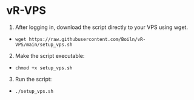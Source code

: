 # vR-VPS

1. After logging in, download the script directly to your VPS using wget.
- `wget https://raw.githubusercontent.com/Boiln/vR-VPS/main/setup_vps.sh`

2. Make the script executable:
- `chmod +x setup_vps.sh`

3. Run the script:
- `./setup_vps.sh`
